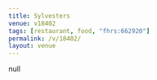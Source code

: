 ```yaml
---
title: Sylvesters
venue: v18402
tags: [restaurant, food, "fhrs:662920"]
permalink: /v/18402/
layout: venue
---
```

null